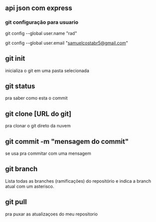 ## api json com express

### git configuração para usuario 

git config --global user.name "rad"

git config --global user.email "samuelcostabr5@gmail.com"

## git init 
inicializa o git em uma pasta selecionada 

## git status 

pra saber como esta o commit 

## git clone [URL do git]       

pra clonar o git direto da nuvem 

## git commit -m "mensagem do commit"

se usa pra commitar com uma mensagem 

## git branch
Lista todas as branches (ramificações) do repositório e indica a branch atual com um asterisco.

## git pull 

pra puxar as atualizaçoes do meu repositorio 